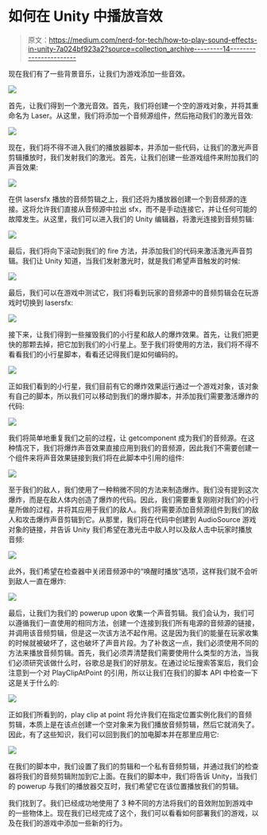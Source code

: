 # 如何在 Unity 中播放音效

> 原文：<https://medium.com/nerd-for-tech/how-to-play-sound-effects-in-unity-7a024bf923a2?source=collection_archive---------14----------------------->

现在我们有了一些背景音乐，让我们为游戏添加一些音效。

![](img/e2115e91777490d44513162bc858e16d.png)

首先，让我们得到一个激光音效。首先，我们将创建一个空的游戏对象，并将其重命名为 Laser。从这里，我们将添加一个音频源组件，然后拖动我们的激光音效:

![](img/27f21fbc619e98edeee3de45cc9b9d2d.png)

现在，我们将不得不进入我们的播放器脚本，并添加一些代码，让我们的激光声音剪辑播放时，我们发射我们的激光。首先，让我们创建一些游戏组件来附加我们的声音效果:

![](img/074b5c137e8b6ba0cc4d8a2f907f0689.png)

在供 lasersfx 播放的音频剪辑之上，我们还将为播放器创建一个到音频源的连接。这将允许我们直接从音频源中拉出 sfx，而不是手动连接它，并让任何可能的故障发生。从这里，我们可以进入我们的 Unity 编辑器，将激光连接到音频剪辑:

![](img/89ef02c56ae67f7ba45a7c197461f6b8.png)

最后，我们将向下滚动到我们的 fire 方法，并添加我们的代码来激活激光声音剪辑。我们让 Unity 知道，当我们发射激光时，就是我们希望声音触发的时候:

![](img/0c7854414f371d5611b6990b9d6740aa.png)

最后，我们可以在游戏中测试它，我们将看到玩家的音频源中的音频剪辑会在玩游戏时切换到 lasersfx:

![](img/5c326b7149379567ae05e8b33c53ac13.png)

接下来，让我们得到一些摧毁我们的小行星和敌人的爆炸效果。首先，让我们把更快的那颗去掉，把它加到我们的小行星上。至于我们将使用的方法，我们将不得不看看我们的小行星脚本，看看还记得我们是如何编码的。

![](img/d310314e01188901d501a03d97defda8.png)

正如我们看到的小行星，我们目前有它的爆炸效果运行通过一个游戏对象，该对象有自己的脚本，所以我们可以移动到我们的爆炸脚本，并添加我们需要激活爆炸的代码:

![](img/3c683673906becd1a6816d5fe650d672.png)

我们将简单地重复我们之前的过程，让 getcomponent 成为我们的音频源。在这种情况下，我们将爆炸声音效果直接应用到我们的音频源，因此我们不需要创建一个组件来将声音效果链接到我们将在此脚本中引用的组件:

![](img/3b77643909d03ee3ff45f5aca62dcecf.png)

至于我们的敌人，我们使用了一种稍微不同的方法来制造爆炸。我们没有提到这次爆炸，而是在敌人体内创造了爆炸的代码。因此，我们需要重复刚刚对我们的小行星所做的过程，并将其应用于我们的敌人。我们将需要添加音频源组件到我们的敌人和攻击爆炸声音剪辑到它。从那里，我们将在代码中创建到 AudioSource 游戏对象的链接，并告诉 Unity 我们希望在激光击中敌人时以及敌人击中玩家时播放音频:

![](img/354e328e0a42e5cae879acaff91b6319.png)

此外，我们希望在检查器中关闭音频源中的“唤醒时播放”选项，这样我们就不会听到敌人一直在爆炸:

![](img/7ea3721580f5a2a0927100112afc89b7.png)

最后，让我们为我们的 powerup upon 收集一个声音剪辑。我们会认为，我们可以遵循我们一直使用的相同方法，创建一个连接到我们所有电源的音频源的链接，并调用该音频剪辑，但是这一次该方法不起作用。这是因为我们的能量在玩家收集的时候就被破坏了，这也破坏了声音片段。为了补救这一点，我们必须使用不同的方法来播放音频剪辑。首先，我们必须弄清楚我们需要使用什么类型的方法，当我们必须研究该做什么时，谷歌总是我们的好朋友。在通过论坛搜索答案后，我们会注意到一个对 PlayClipAtPoint 的引用，所以让我们在我们的脚本 API 中检查一下这是关于什么的:

![](img/3300839c3c8deb84541e0a082ccaca47.png)

正如我们所看到的，play clip at point 将允许我们在指定位置实例化我们的音频剪辑，本质上是在该点创建一个空对象来为我们播放音频剪辑，然后它就消失了。因此，有了这些知识，我们可以回到我们的加电脚本并在那里应用它:

![](img/e157b073d504e7e5a0034111486f6384.png)

在我们的脚本中，我们设置了我们的剪辑和一个私有音频剪辑，并通过我们的检查器将我们的音频剪辑附加到它上面。在我们的脚本中，我们将告诉 Unity，当我们的 powerup 与我们的播放器交互时，我们希望它在该位置播放我们的剪辑。

我们找到了。我们已经成功地使用了 3 种不同的方法将我们的音效附加到游戏中的一些物体上。现在我们已经完成了这个，我们可以看看如何部署我们的游戏，以及在我们的游戏中添加一些新的行为。